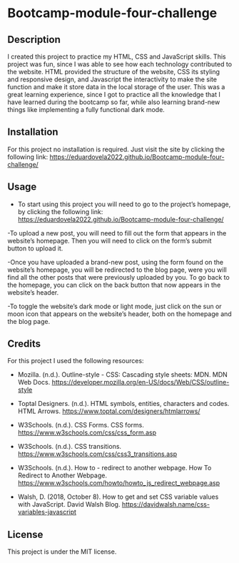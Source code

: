 # Bootcamp-module-four-challenge

## Description

I created this project to practice my HTML, CSS and JavaScript skills. This project was fun, since I was able to see how each technology contributed to the website. HTML provided the structure of the website, CSS its styling and responsive design, and Javascript the interactivity to make the site function and make it store data in the local storage of the user. This was a great learning experience, since I got to practice all the knowledge that I have learned during the bootcamp so far, while also learning brand-new things like implementing a fully functional dark mode.

## Installation

For this project no installation is required. Just visit the site by clicking the following link: https://eduardovela2022.github.io/Bootcamp-module-four-challenge/

## Usage

- To start using this project you will need to go to the project’s homepage, by clicking the following link: https://eduardovela2022.github.io/Bootcamp-module-four-challenge/

-To upload a new post, you will need to fill out the form that appears in the website’s homepage. Then you will need to click on the form’s submit button to upload it.

-Once you have uploaded a brand-new post, using the form found on the website’s homepage, you will be redirected to the blog page, were you will find all the other posts that were previously uploaded by you. To go back to the homepage, you can click on the back button that now appears in the website’s header.

-To toggle the website’s dark mode or light mode, just click on the sun or moon icon that appears on the website’s header, both on the homepage and the blog page.

## Credits

For this project I used the following resources:

- Mozilla. (n.d.). Outline-style - CSS: Cascading style sheets: MDN. MDN Web Docs. https://developer.mozilla.org/en-US/docs/Web/CSS/outline-style

- Toptal Designers. (n.d.). HTML symbols, entities, characters and codes. HTML Arrows. https://www.toptal.com/designers/htmlarrows/

- W3Schools. (n.d.). CSS Forms. CSS forms. https://www.w3schools.com/css/css_form.asp

- W3Schools. (n.d.). CSS transitions. https://www.w3schools.com/css/css3_transitions.asp

- W3Schools. (n.d.). How to - redirect to another webpage. How To Redirect to Another Webpage. https://www.w3schools.com/howto/howto_js_redirect_webpage.asp

- Walsh, D. (2018, October 8). How to get and set CSS variable values with JavaScript. David Walsh Blog. https://davidwalsh.name/css-variables-javascript

## License

This project is under the MIT license.
